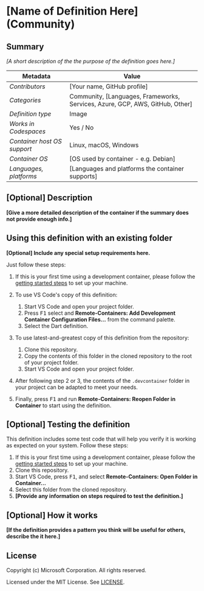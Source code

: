 # [Name of Definition Here] (Community)

## Summary

*[A short description of the the purpose of the definition goes here.]*

| Metadata                    | Value                                                                        |
|---------------------------- | -----------------------------------------------------------------------------|
| *Contributors*              | [Your name, GitHub profile]                                                  |
| *Categories*                | Community, [Languages, Frameworks, Services, Azure, GCP, AWS, GitHub, Other] |
| *Definition type*           | Image                                                                        |
| *Works in Codespaces*       | Yes / No                                                                     |
| *Container host OS support* | Linux, macOS, Windows                                                        |
| *Container OS*              | [OS used by container - e.g. Debian]                                          |
| *Languages, platforms*      | [Languages and platforms the container supports]                             |

## [Optional] Description

**[Give a more detailed description of the container if the summary does not provide enough info.]**

## Using this definition with an existing folder

**[Optional] Include any special setup requirements here.**

Just follow these steps:

1. If this is your first time using a development container, please follow the [getting started steps](https://aka.ms/vscode-remote/containers/getting-started) to set up your machine.

2. To use VS Code's copy of this definition:
   1. Start VS Code and open your project folder.
   2. Press <kbd>F1</kbd> select and **Remote-Containers: Add Development Container Configuration Files...** from the command palette.
   3. Select the Dart definition.

3. To use latest-and-greatest copy of this definition from the repository:
   1. Clone this repository.
   2. Copy the contents of this folder in the cloned repository to the root of your project folder.
   3. Start VS Code and open your project folder.

4. After following step 2 or 3, the contents of the `.devcontainer` folder in your project can be adapted to meet your needs.

5. Finally, press <kbd>F1</kbd> and run **Remote-Containers: Reopen Folder in Container** to start using the definition.

## [Optional] Testing the definition

This definition includes some test code that will help you verify it is working as expected on your system. Follow these steps:

1. If this is your first time using a development container, please follow the [getting started steps](https://aka.ms/vscode-remote/containers/getting-started) to set up your machine.
2. Clone this repository.
3. Start VS Code, press <kbd>F1</kbd>, and select **Remote-Containers: Open Folder in Container...**
4. Select this folder from the cloned repository.
5. **[Provide any information on steps required to test the definition.]**

## [Optional] How it works

**[If the definition provides a pattern you think will be useful for others, describe the it here.]**

## License

Copyright (c) Microsoft Corporation. All rights reserved.

Licensed under the MIT License. See [LICENSE](https://github.com/Microsoft/vscode-dev-containers/blob/master/LICENSE).